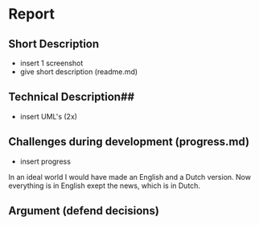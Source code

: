 # Report #


## Short Description ##
- insert 1 screenshot
- give short description (readme.md)

## Technical Description##
- insert UML's (2x)

## Challenges during development (progress.md) ##
- insert progress

In an ideal world I would have made an English and a Dutch version. Now everything is in English exept the news, which is in Dutch. 

## Argument (defend decisions) ##

